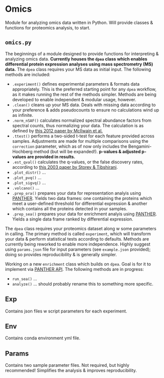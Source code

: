 # Omics
Module for analyzing omics data written in Python.
Will provide classes & functions for proteomics analysis, to start. 

## `omics.py`
The beginnings of a module designed to provide functions for interpreting & analyzing omics data. 
**Currently houses the `dpea` class which enables differential protein expression analyses using mass spectrometry (MS) data.** The `dpea` class requires your MS data as initial input. 
The following methods are included:
- `.experiment()` defines experimental parameters & formats data appropriately. This is the preferred starting point for any `dpea` workflow, as it makes running the rest of the methods simpler. Methods are being developed to enable independent & modular usage, however. 
- `.clean()` cleans up your MS data. Deals with missing data according to your preference & adds pseudocounts to ensure no calculations wind up as infinite. 
- `.norm_nSAF()` calculates normalized spectral abundance factors from spectral counts, thus normalizing your data. The calculation is as defined by [this 2012 paper by McIlwain et al.](https://doi.org/10.1186/1471-2105-13-308)
- `.ttest()` performs a two-sided t-test for each feature provided across samples. Adjustments are made for multiple comparisons using the `correction` parameter, which as of now only includes the Bengamini-Hochberg method (but will be expanded!). **p-values & adjusted p-values are provided in results.**
- `.est_qval()` calculates the q-values, or the false discovery rates, according to [this 2003 paper by Storey & Tibshirani](https://doi.org/10.1073/pnas.1530509100). 
- `.plot_distr()` ...
- `.plot_pvq()` ...
- `.plot_sigvq()` ...
- `.volcano()` ...
- `.prep_ora()` prepares your data for representation analyis using [PANTHER](http://pantherdb.org/). Yields two data frames: one containing the proteins which meet a user-defined threshold for differential expression & another which contains all the proteins detected in your samples. 
- `.prep_sea()` prepares your data for enrichment analyis using [PANTHER](http://pantherdb.org/). Yields a single data frame ranked by differential expression. 

The `dpea` class requires your proteomics dataset along w some parameters in calling. 
The primary method is called `experiment`, which will transform your data & perform statistical tests according to defaults. 
Methods are currently being reworked to enable more independence. 
Highly suggest using `params.json` file for input parameters (see `example.json` provided); doing so provides reproducibility & is generally simpler. 

Working on a new `enrichment` class which builds on `dpea`. Goal is for it to implement via [PANTHER API](http://pantherdb.org/services/openAPISpec.jsp).
The following methods are in progress:
- `run_sea()` ...
- `analyze()` ... should probably rename this to something more specific.

## Exp
Contains json files w script parameters for each experiment. 

## Env
Contains conda environment yml file.  

## Params
Contains two sample parameter files. Not required, but highly recommended! Simplifies the analysis & improves reproducibility. 
